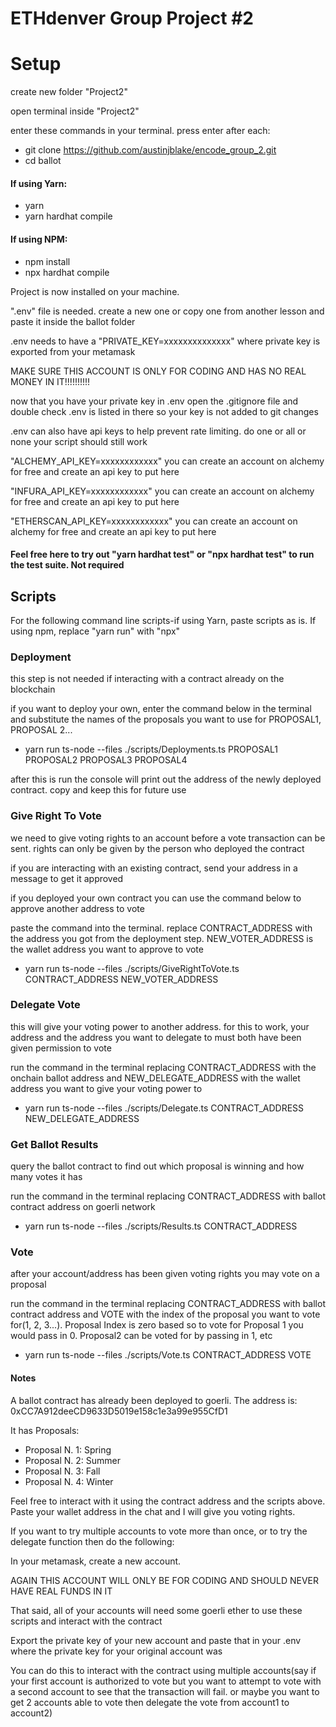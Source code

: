 # ETHdenver Group Project #2

# Setup

create new folder "Project2"

open terminal inside "Project2"

enter these commands in your terminal. press enter after each:

- git clone https://github.com/austinjblake/encode_group_2.git
- cd ballot

#### If using Yarn:

- yarn
- yarn hardhat compile

#### If using NPM:

- npm install
- npx hardhat compile

Project is now installed on your machine.

".env" file is needed. create a new one or copy one from another lesson and paste it inside the ballot folder

.env needs to have a "PRIVATE_KEY=xxxxxxxxxxxxxx" where private key is exported from your metamask

MAKE SURE THIS ACCOUNT IS ONLY FOR CODING AND HAS NO REAL MONEY IN IT!!!!!!!!!!

now that you have your private key in .env open the .gitignore file and double check .env is listed in there so your key is not added to git changes

.env can also have api keys to help prevent rate limiting. do one or all or none your script should still work

"ALCHEMY_API_KEY=xxxxxxxxxxxx" you can create an account on alchemy for free and create an api key to put here

"INFURA_API_KEY=xxxxxxxxxxxx" you can create an account on alchemy for free and create an api key to put here

"ETHERSCAN_API_KEY=xxxxxxxxxxxx" you can create an account on alchemy for free and create an api key to put here

#### Feel free here to try out "yarn hardhat test" or "npx hardhat test" to run the test suite. Not required

## Scripts

For the following command line scripts-if using Yarn, paste scripts as is. If using npm, replace "yarn run" with "npx"

### Deployment

this step is not needed if interacting with a contract already on the blockchain

if you want to deploy your own, enter the command below in the terminal and substitute the names of the proposals you want to use for PROPOSAL1, PROPOSAL 2...

- yarn run ts-node --files ./scripts/Deployments.ts PROPOSAL1 PROPOSAL2 PROPOSAL3 PROPOSAL4

after this is run the console will print out the address of the newly deployed contract. copy and keep this for future use

### Give Right To Vote

we need to give voting rights to an account before a vote transaction can be sent. rights can only be given by the person who deployed the contract

if you are interacting with an existing contract, send your address in a message to get it approved

if you deployed your own contract you can use the command below to approve another address to vote

paste the command into the terminal. replace CONTRACT_ADDRESS with the address you got from the deployment step. NEW_VOTER_ADDRESS is the wallet address you want to approve to vote

- yarn run ts-node --files ./scripts/GiveRightToVote.ts CONTRACT_ADDRESS NEW_VOTER_ADDRESS

### Delegate Vote

this will give your voting power to another address. for this to work, your address and the address you want to delegate to must both have been given permission to vote

run the command in the terminal replacing CONTRACT_ADDRESS with the onchain ballot address and NEW_DELEGATE_ADDRESS with the wallet address you want to give your voting power to

- yarn run ts-node --files ./scripts/Delegate.ts CONTRACT_ADDRESS NEW_DELEGATE_ADDRESS

### Get Ballot Results

query the ballot contract to find out which proposal is winning and how many votes it has

run the command in the terminal replacing CONTRACT_ADDRESS with ballot contract address on goerli network

- yarn run ts-node --files ./scripts/Results.ts CONTRACT_ADDRESS

### Vote

after your account/address has been given voting rights you may vote on a proposal

run the command in the terminal replacing CONTRACT_ADDRESS with ballot contract address and VOTE with the index of the proposal you want to vote for(1, 2, 3...). Proposal Index is zero based so to vote for Proposal 1 you would pass in 0. Proposal2 can be voted for by passing in 1, etc

- yarn run ts-node --files ./scripts/Vote.ts CONTRACT_ADDRESS VOTE

#### Notes

A ballot contract has already been deployed to goerli. The address is:
0xCC7A912deeCD9633D5019e158c1e3a99e955CfD1

It has Proposals:

- Proposal N. 1: Spring
- Proposal N. 2: Summer
- Proposal N. 3: Fall
- Proposal N. 4: Winter

Feel free to interact with it using the contract address and the scripts above. Paste your wallet address in the chat and I will give you voting rights.

If you want to try multiple accounts to vote more than once, or to try the delegate function then do the following:

In your metamask, create a new account.

AGAIN THIS ACCOUNT WILL ONLY BE FOR CODING AND SHOULD NEVER HAVE REAL FUNDS IN IT

That said, all of your accounts will need some goerli ether to use these scripts and interact with the contract

Export the private key of your new account and paste that in your .env where the private key for your original account was

You can do this to interact with the contract using multiple accounts(say if your first account is authorized to vote but you want to attempt to vote with a second account to see that the transaction will fail. or maybe you want to get 2 accounts able to vote then delegate the vote from account1 to account2)
